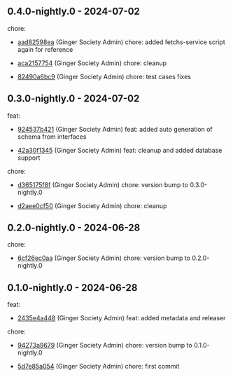 ## 0.4.0-nightly.0 - 2024-07-02
chore:
 - [aad82598ea](aad82598ea65110afcf55a021cb8aef68e5dd7c1) (Ginger Society Admin) chore: added fetchs\-service script again for reference
	
 - [aca2157754](aca21577543677ae8ba4a2badc17135306047025) (Ginger Society Admin) chore: cleanup
	
 - [82490a6bc9](82490a6bc9ead56f6bed80108c345cae06f6af93) (Ginger Society Admin) chore: test cases fixes
	
## 0.3.0-nightly.0 - 2024-07-02
feat:
 - [924537b421](924537b4215b21a9cff5247e8866a93935253af1) (Ginger Society Admin) feat: added auto generation of schema from interfaces
	
 - [42a30f1345](42a30f1345e1416d1604ee140bb49ec878e9ccf2) (Ginger Society Admin) feat: cleanup and added database support
	
chore:
 - [d365175f8f](d365175f8f530b691ac3cadf57368547f0352b3f) (Ginger Society Admin) chore: version bump to 0.3.0-nightly.0
	
 - [d2aee0cf50](d2aee0cf50481938eddaab1f37e7a1b41e136afa) (Ginger Society Admin) chore: cleanup
	
## 0.2.0-nightly.0 - 2024-06-28
chore:
 - [6cf26ec0aa](6cf26ec0aa4a1e4e36a8c7b93e49cd1d9fd4247a) (Ginger Society Admin) chore: version bump to 0.2.0-nightly.0
	
## 0.1.0-nightly.0 - 2024-06-28
feat:
 - [2435e4a448](2435e4a448752d5b7a39883892542e6828ab1f21) (Ginger Society Admin) feat: added metadata and releaser
	
chore:
 - [94273a9679](94273a9679706a43fde47117c33153af6f01254d) (Ginger Society Admin) chore: version bump to 0.1.0-nightly.0
	
 - [5d7e85a054](5d7e85a054f0108e6f5b83e13e4657ca829630c8) (Ginger Society Admin) chore: first commit
	
